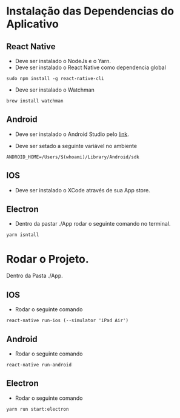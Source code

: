 # Instalação das Dependencias do Aplicativo

## React Native

- Deve ser instalado o NodeJs e o Yarn.
- Deve ser instalado o React Native como dependencia global
```
sudo npm install -g react-native-cli
```

- Deve ser instalado o Watchman
```
brew install watchman
```

## Android

- Deve ser instalado o Android Studio pelo [link](https://developer.android.com/studio/index.html).

- Deve ser setado a seguinte variável no ambiente
```
ANDROID_HOME=/Users/$(whoami)/Library/Android/sdk
```

## IOS

- Deve ser instalado o XCode através de sua App store.

## Electron

- Dentro da pastar ./App rodar o seguinte comando no terminal.
```
yarn isntall
```

# Rodar o Projeto.

Dentro da Pasta ./App.

## IOS

- Rodar o seguinte comando
```
react-native run-ios (--simulator 'iPad Air')
```

## Android

- Rodar o seguinte comando
```
react-native run-android
```

## Electron

- Rodar o seguinte comando
```
yarn run start:electron
```
